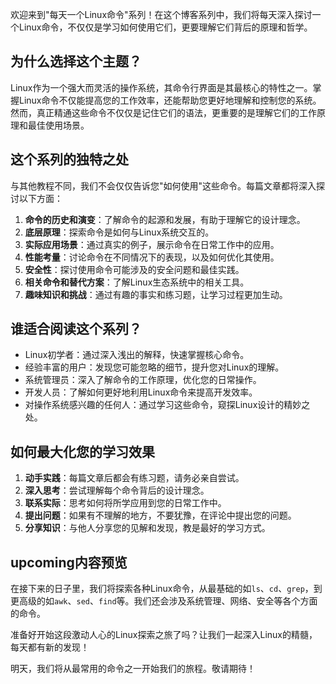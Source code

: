 
欢迎来到"每天一个Linux命令"系列！在这个博客系列中，我们将每天深入探讨一个Linux命令，不仅仅是学习如何使用它们，更要理解它们背后的原理和哲学。

## 为什么选择这个主题？

Linux作为一个强大而灵活的操作系统，其命令行界面是其最核心的特性之一。掌握Linux命令不仅能提高您的工作效率，还能帮助您更好地理解和控制您的系统。然而，真正精通这些命令不仅仅是记住它们的语法，更重要的是理解它们的工作原理和最佳使用场景。

## 这个系列的独特之处

与其他教程不同，我们不会仅仅告诉您"如何使用"这些命令。每篇文章都将深入探讨以下方面：

1. **命令的历史和演变**：了解命令的起源和发展，有助于理解它的设计理念。
2. **底层原理**：探索命令是如何与Linux系统交互的。
3. **实际应用场景**：通过真实的例子，展示命令在日常工作中的应用。
4. **性能考量**：讨论命令在不同情况下的表现，以及如何优化其使用。
5. **安全性**：探讨使用命令可能涉及的安全问题和最佳实践。
6. **相关命令和替代方案**：了解Linux生态系统中的相关工具。
7. **趣味知识和挑战**：通过有趣的事实和练习题，让学习过程更加生动。

## 谁适合阅读这个系列？

- Linux初学者：通过深入浅出的解释，快速掌握核心命令。
- 经验丰富的用户：发现您可能忽略的细节，提升您对Linux的理解。
- 系统管理员：深入了解命令的工作原理，优化您的日常操作。
- 开发人员：了解如何更好地利用Linux命令来提高开发效率。
- 对操作系统感兴趣的任何人：通过学习这些命令，窥探Linux设计的精妙之处。

## 如何最大化您的学习效果

1. **动手实践**：每篇文章后都会有练习题，请务必亲自尝试。
2. **深入思考**：尝试理解每个命令背后的设计理念。
3. **联系实际**：思考如何将所学应用到您的日常工作中。
4. **提出问题**：如果有不理解的地方，不要犹豫，在评论中提出您的问题。
5. **分享知识**：与他人分享您的见解和发现，教是最好的学习方式。

## upcoming内容预览

在接下来的日子里，我们将探索各种Linux命令，从最基础的如`ls`、`cd`、`grep`，到更高级的如`awk`、`sed`、`find`等。我们还会涉及系统管理、网络、安全等各个方面的命令。

准备好开始这段激动人心的Linux探索之旅了吗？让我们一起深入Linux的精髓，每天都有新的发现！

明天，我们将从最常用的命令之一开始我们的旅程。敬请期待！